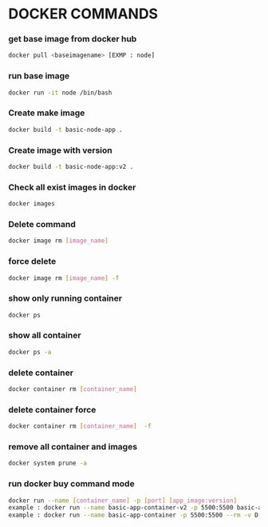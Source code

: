 # DOCKER COMMANDS
### get base image from docker hub
```bash
docker pull <baseimagename> [EXMP : node]
```
### run base image
```bash
docker run -it node /bin/bash
```
 
### Create make image
```bash
docker build -t basic-node-app .
```
### Create image with version
```bash
docker build -t basic-node-app:v2 .
```
### Check all exist images in docker
```bash
docker images
```
### Delete command
```bash
docker image rm [image_name]
```

### force delete
```bash
docker image rm [image_name] -f
```
### show only running container

```bash
docker ps
```
### show all container

```bash
docker ps -a
```
### delete container
```bash
docker container rm [container_name]
```
### delete container force
```bash
docker container rm [container_name]  -f
```
### remove all container and images
```bash
docker system prune -a
```

### run docker buy command mode
```bash
docker run --name [container_name] -p [port] [app_image:version]
example : docker run --name basic-app-container-v2 -p 5500:5500 basic-app:v2
example : docker run --name basic-app-container -p 5500:5500 --rm -v D:\\docker-learning:/app basic-app
```

